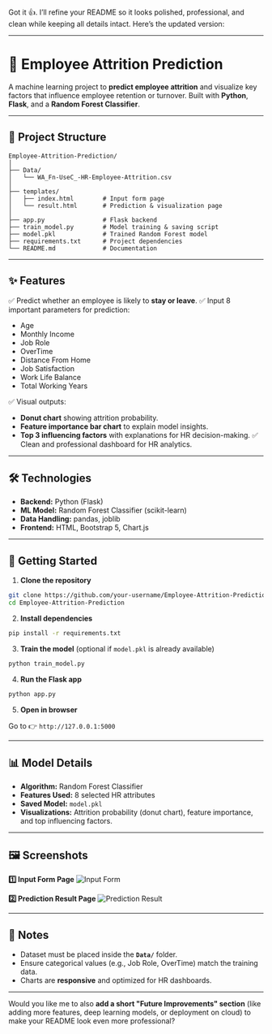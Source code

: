 Got it 👍. I’ll refine your README so it looks polished, professional, and clean while keeping all details intact. Here’s the updated version:

---

# 🏢 Employee Attrition Prediction

A machine learning project to **predict employee attrition** and visualize key factors that influence employee retention or turnover. Built with **Python**, **Flask**, and a **Random Forest Classifier**.

---

## 📂 Project Structure

```
Employee-Attrition-Prediction/
│
├── Data/
│   └── WA_Fn-UseC_-HR-Employee-Attrition.csv
│
├── templates/
│   ├── index.html        # Input form page
│   └── result.html       # Prediction & visualization page
│
├── app.py                # Flask backend
├── train_model.py        # Model training & saving script
├── model.pkl             # Trained Random Forest model
├── requirements.txt      # Project dependencies
└── README.md             # Documentation
```

---

## ✨ Features

✅ Predict whether an employee is likely to **stay or leave**.
✅ Input 8 important parameters for prediction:

* Age
* Monthly Income
* Job Role
* OverTime
* Distance From Home
* Job Satisfaction
* Work Life Balance
* Total Working Years

✅ Visual outputs:

* **Donut chart** showing attrition probability.
* **Feature importance bar chart** to explain model insights.
* **Top 3 influencing factors** with explanations for HR decision-making.
  ✅ Clean and professional dashboard for HR analytics.

---

## 🛠 Technologies

* **Backend:** Python (Flask)
* **ML Model:** Random Forest Classifier (scikit-learn)
* **Data Handling:** pandas, joblib
* **Frontend:** HTML, Bootstrap 5, Chart.js

---

## 🚀 Getting Started

1. **Clone the repository**

```bash
git clone https://github.com/your-username/Employee-Attrition-Prediction.git
cd Employee-Attrition-Prediction
```

2. **Install dependencies**

```bash
pip install -r requirements.txt
```

3. **Train the model** (optional if `model.pkl` is already available)

```bash
python train_model.py
```

4. **Run the Flask app**

```bash
python app.py
```

5. **Open in browser**

Go to 👉 `http://127.0.0.1:5000`

---

## 📊 Model Details

* **Algorithm:** Random Forest Classifier
* **Features Used:** 8 selected HR attributes
* **Saved Model:** `model.pkl`
* **Visualizations:** Attrition probability (donut chart), feature importance, and top influencing factors.

---

## 🖼 Screenshots

**1️⃣ Input Form Page**
![Input Form](screenshots/home.png)

**2️⃣ Prediction Result Page**
![Prediction Result](screenshots/result.png)

---

## 📌 Notes

* Dataset must be placed inside the **`Data/`** folder.
* Ensure categorical values (e.g., Job Role, OverTime) match the training data.
* Charts are **responsive** and optimized for HR dashboards.

---

Would you like me to also **add a short "Future Improvements" section** (like adding more features, deep learning models, or deployment on cloud) to make your README look even more professional?
